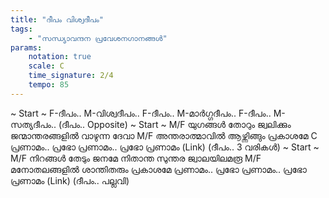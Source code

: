 ```yaml
---
title: "ദീപം വിശ്വദീപം"
tags:
    - "സന്ധ്യാവന്ദന പ്രവേശനഗാനങ്ങൾ"
params:
    notation: true
    scale: C
    time_signature: 2/4
    tempo: 85
---
```

~ Start ~
F-ദീപം..
M-വിശ്വദീപം..
F-ദീപം..
M-മാർഗ്ഗദീപം..
F-ദീപം..
M-സത്യദീപം..
(ദീപം.. Opposite)
~ Start ~
M/F
യുഗങ്ങൾ തോറും ജ്വലിക്കും
ജന്മാന്തരങ്ങളിൽ വാഴുന്ന ദേവാ
M/F
അന്തരാത്മാവിൽ ആഴ്ന്നിങ്ങും
പ്രകാശമേ
C
പ്രണാമം.. പ്രഭോ പ്രണാമം.. പ്രഭോ പ്രണാമം (Link)
(ദീപം.. 3 വരികൾ)
~ Start ~
M/F
നിറങ്ങൾ തേടും ജനമേ
നിതാന്ത സുന്തര ജ്വാലയിലമരൂ
M/F
മനോതലങ്ങളിൽ ശാന്തിതരും പ്രകാശമേ
പ്രണാമം.. പ്രഭോ പ്രണാമം.. പ്രഭോ പ്രണാമം (Link)
(ദീപം.. പല്ലവി)
